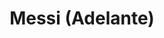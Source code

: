 ---
title: Messi (Adelante)
category: 0_recientes
designSlug: 158-messi-cabezota-adelante
image: '/products/cabezotas/messi/principal.jpg'
imageHover: '/products/cabezotas/messi/normal.jpg'
prendas: [
    
    {   
        title: 'Remera',
        slug: 'remera',          
        image: '/products/cabezotas/messi/normal.jpg',
        price: 'remerasPrecio',
        talles: 'remerasTalles'
    },
    {
        title: 'Remera Oversize',
        slug: 'remera-oversize',
        image: '/products/cabezotas/messi/oversize.jpg',
        price: 'oversizePrecio',
        talles: 'oversizeTalles'
    },
    {
        title: 'Musculosa M',
        slug: 'musculosa-mujer',
        image: '/products/cabezotas/messi/musculosa.jpg',
        price: 'musculosaPrecio',
        talles: 'musculosasMujerTalles'
    },
     {
        title: 'Musculosa H',
        slug: 'musculoso',
        image: '/products/cabezotas/messi/musculoso.jpg',
        price: 'musculosaPrecio',
        talles: 'musculosasHombreTalles'
    },
    {
        title: 'Pupera Oversize',
        slug: 'pupera-oversize',
        image: '/products/cabezotas/messi/pupera.jpg',
        price: 'remerasPrecio',
        talles: 'oversizePuperasTalles'
    },
     {
         title: 'Buzo',
         slug: 'buzo',
         image: '/products/cabezotas/messi/buzo.jpg',
         price: buzosPrecio,
        talles: 'BuzosTalles'
     },
]
---